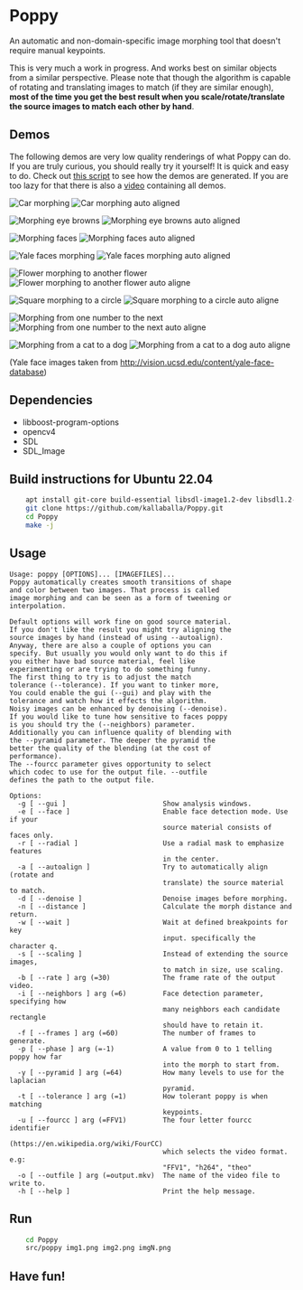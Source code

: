# Poppy
An automatic and non-domain-specific image morphing tool that doesn't require manual keypoints.

This is very much a work in progress. And works best on similar objects from a similar perspective.
Please note that though the algorithm is capable of rotating and translating images to match (if they are similar enough), **most of the time you get the best result when you scale/rotate/translate the source images to match each other by hand**.

## Demos
The following demos are very low quality renderings of what Poppy can do. If you are truly curious, you should really try it yourself! It is quick and easy to do. Check out [this script](https://github.com/kallaballa/Poppy/blob/main/make_demos.sh) to see how the demos are generated. If you are too lazy for that there is also a [video](https://vimeo.com/679551761) containing all demos.

![Car morphing](https://github.com/kallaballa/Poppy/blob/main/demo/cars.gif?raw=true)
![Car morphing auto aligned](https://github.com/kallaballa/Poppy/blob/main/demo/cars-a.gif?raw=true)

![Morphing eye browns](https://github.com/kallaballa/Poppy/blob/main/demo/browns.gif?raw=true)
![Morphing eye browns auto aligned](https://github.com/kallaballa/Poppy/blob/main/demo/browns-a.gif?raw=true)

![Morphing faces](https://github.com/kallaballa/Poppy/blob/main/demo/faces.gif?raw=true)
![Morphing faces auto aligned](https://github.com/kallaballa/Poppy/blob/main/demo/faces-a.gif?raw=true)

![Yale faces morphing](https://github.com/kallaballa/Poppy/blob/main/demo/yalefaces.gif?raw=true)
![Yale faces morphing auto aligned](https://github.com/kallaballa/Poppy/blob/main/demo/yalefaces-a.gif?raw=true)

![Flower morphing to another flower](https://github.com/kallaballa/Poppy/blob/main/demo/flowers.gif?raw=true)
![Flower morphing to another flower auto aligne](https://github.com/kallaballa/Poppy/blob/main/demo/flowers-a.gif?raw=true)

![Square morphing to a circle](https://github.com/kallaballa/Poppy/blob/main/demo/squarecircle.gif?raw=true)
![Square morphing to a circle auto aligne](https://github.com/kallaballa/Poppy/blob/main/demo/squarecircle-a.gif?raw=true)

![Morphing from one number to the next](https://github.com/kallaballa/Poppy/blob/main/demo/numbers.gif?raw=true)
![Morphing from one number to the next auto aligne](https://github.com/kallaballa/Poppy/blob/main/demo/numbers-a.gif?raw=true)

![Morphing from a cat to a dog](https://github.com/kallaballa/Poppy/blob/main/demo/catdog.gif?raw=true)
![Morphing from a cat to a dog auto aligne](https://github.com/kallaballa/Poppy/blob/main/demo/catdog-a.gif?raw=true)

(Yale face images taken from http://vision.ucsd.edu/content/yale-face-database)

## Dependencies
* libboost-program-options
* opencv4
* SDL
* SDL_Image

## Build instructions for Ubuntu 22.04

```bash
    apt install git-core build-essential libsdl-image1.2-dev libsdl1.2-dev libopencv-dev
    git clone https://github.com/kallaballa/Poppy.git
    cd Poppy
    make -j
```

## Usage

```
Usage: poppy [OPTIONS]... [IMAGEFILES]...
Poppy automatically creates smooth transitions of shape
and color between two images. That process is called 
image morphing and can be seen as a form of tweening or
interpolation.

Default options will work fine on good source material.
If you don't like the result you might try aligning the
source images by hand (instead of using --autoalign). 
Anyway, there are also a couple of options you can
specify. But usually you would only want to do this if
you either have bad source material, feel like
experimenting or are trying to do something funny.
The first thing to try is to adjust the match
tolerance (--tolerance). If you want to tinker more,
You could enable the gui (--gui) and play with the
tolerance and watch how it effects the algorithm.
Noisy images can be enhanced by denoising (--denoise).
If you would like to tune how sensitive to faces poppy
is you should try the (--neighbors) parameter. 
Additionally you can influence quality of blending with
the --pyramid parameter. The deeper the pyramid the
better the quality of the blending (at the cost of 
performance).
The --fourcc parameter gives opportunity to select
which codec to use for the output file. --outfile
defines the path to the output file.

Options:
  -g [ --gui ]                        Show analysis windows.
  -e [ --face ]                       Enable face detection mode. Use if your 
                                      source material consists of faces only.
  -r [ --radial ]                     Use a radial mask to emphasize features 
                                      in the center.
  -a [ --autoalign ]                  Try to automatically align (rotate and 
                                      translate) the source material to match.
  -d [ --denoise ]                    Denoise images before morphing.
  -n [ --distance ]                   Calculate the morph distance and return.
  -w [ --wait ]                       Wait at defined breakpoints for key 
                                      input. specifically the character q.
  -s [ --scaling ]                    Instead of extending the source images, 
                                      to match in size, use scaling.
  -b [ --rate ] arg (=30)             The frame rate of the output video.
  -i [ --neighbors ] arg (=6)         Face detection parameter, specifying how 
                                      many neighbors each candidate rectangle 
                                      should have to retain it.
  -f [ --frames ] arg (=60)           The number of frames to generate.
  -p [ --phase ] arg (=-1)            A value from 0 to 1 telling poppy how far
                                      into the morph to start from.
  -y [ --pyramid ] arg (=64)          How many levels to use for the laplacian 
                                      pyramid.
  -t [ --tolerance ] arg (=1)         How tolerant poppy is when matching 
                                      keypoints.
  -u [ --fourcc ] arg (=FFV1)         The four letter fourcc identifier 
                                      (https://en.wikipedia.org/wiki/FourCC) 
                                      which selects the video format. e.g: 
                                      "FFV1", "h264", "theo"
  -o [ --outfile ] arg (=output.mkv)  The name of the video file to write to.
  -h [ --help ]                       Print the help message.
```

## Run

```bash
    cd Poppy
    src/poppy img1.png img2.png imgN.png
```

## Have fun!
